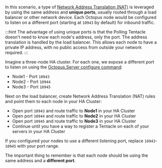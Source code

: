 In this scenario, a type of [Network Address Translation (NAT)](https://en.wikipedia.org/wiki/Network_address_translation) is leveraged by using the same address and **unique ports**, usually routed through a load balancer or other network device. Each Octopus node would be configured to listen on a different port (starting at `10943` by default) for inbound traffic. 

:::hint
The advantage of using unique ports is that the Polling Tentacle doesn't need to know each node's address, only the port. The address translation is handled by the load balancer. This allows each node to have a private IP address, with no public access from outside your network required.
:::

Imagine a three-node HA cluster. For each one, we expose a different port to listen on using the [Octopus.Server configure command](/docs/octopus-rest-api/octopus.server.exe-command-line/configure.md):

- Node1 - Port `10943`
- Node2 - Port `10944`
- Node3 - Port `10945`

Next on the load balancer, create Network Address Translation (NAT) rules and point them to each node in your HA Cluster:
- Open port `10943` and route traffic to **Node1** in your HA Cluster
- Open port `10944` and route traffic to **Node2** in your HA Cluster
- Open port `10945` and route traffic to **Node3** in your HA Cluster
- Continue until you have a way to register a Tentacle on each of your servers in your HA Cluster

If you configured your nodes to use a different listening port, replace `10943`-`10945` with your port range. 

The important thing to remember is that each node should be using the same address and a **different port**. 
